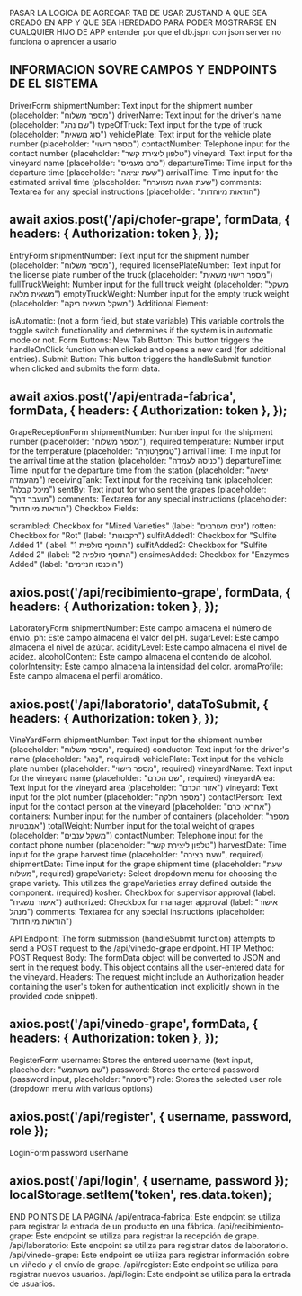 PASAR LA LOGICA DE AGREGAR TAB DE USAR ZUSTAND A QUE SEA CREADO EN APP Y QUE SEA HEREDADO PARA PODER MOSTRARSE EN CUALQUIER HIJO DE APP
entender por que el db.jspn con json server no funciona o aprender a usarlo

INFORMACION SOVRE CAMPOS Y ENDPOINTS DE EL SISTEMA
---------------------------
DriverForm
shipmentNumber: Text input for the shipment number (placeholder: "מספר משלוח")
driverName: Text input for the driver's name (placeholder: "שם נהג")
typeOfTruck: Text input for the type of truck (placeholder: "סוג משאית")
vehiclePlate: Text input for the vehicle plate number (placeholder: "מספר רישוי")
contactNumber: Telephone input for the contact number (placeholder: "טלפון ליצירת קשר")
vineyard: Text input for the vineyard name (placeholder: "כרם מעמיס")
departureTime: Time input for the departure time (placeholder: "שעת יציאה")
arrivalTime: Time input for the estimated arrival time (placeholder: "שעת הגעה משוערת")
comments: Textarea for any special instructions (placeholder: "הודאות מיוחדות")

await axios.post('/api/chofer-grape', formData, {
headers: { Authorization: token },
});
--------------------------
EntryForm
shipmentNumber: Text input for the shipment number (placeholder: "מספר משלוח"), required
licensePlateNumber: Text input for the license plate number of the truck (placeholder: "מספר רישוי משאית")
fullTruckWeight: Number input for the full truck weight (placeholder: "משקל משאית מלאה")
emptyTruckWeight: Number input for the empty truck weight (placeholder: "משקל משאית ריקה")
Additional Element:

isAutomatic: (not a form field, but state variable) This variable controls the toggle switch functionality and determines if the system is in automatic mode or not.
Form Buttons:
New Tab Button: This button triggers the handleOnClick function when clicked and opens a new card (for additional entries).
Submit Button: This button triggers the handleSubmit function when clicked and submits the form data.

await axios.post('/api/entrada-fabrica', formData, {
headers: { Authorization: token },
});
---------------------------
GrapeReceptionForm
shipmentNumber: Number input for the shipment number (placeholder: "מספר משלוח"), required
temperature: Number input for the temperature (placeholder: "טֶמפֶּרָטוּרָה")
arrivalTime: Time input for the arrival time at the station (placeholder: "כניסה לעמדה")
departureTime: Time input for the departure time from the station (placeholder: "יציאה מהעמדה")
receivingTank: Text input for the receiving tank (placeholder: "מיכל קבלה")
sentBy: Text input for who sent the grapes (placeholder: "מועבר דרך")
comments: Textarea for any special instructions (placeholder: "הודאות מיוחדות")
Checkbox Fields:

scrambled: Checkbox for "Mixed Varieties" (label: "זנים מעורבים")
rotten: Checkbox for "Rot" (label: "רקבונות")
sulfitAdded1: Checkbox for "Sulfite Added 1" (label: "התוסף סולפית 1")
sulfitAdded2: Checkbox for "Sulfite Added 2" (label: "התוסף סולפית 2")
ensimesAdded: Checkbox for "Enzymes Added" (label: "הוכנסו הנזימים")

axios.post('/api/recibimiento-grape', formData, {
headers: { Authorization: token },
});
---------------------------
LaboratoryForm
shipmentNumber: Este campo almacena el número de envío.
ph: Este campo almacena el valor del pH.
sugarLevel: Este campo almacena el nivel de azúcar.
acidityLevel: Este campo almacena el nivel de acidez.
alcoholContent: Este campo almacena el contenido de alcohol.
colorIntensity: Este campo almacena la intensidad del color.
aromaProfile: Este campo almacena el perfil aromático.

axios.post('/api/laboratorio', dataToSubmit, {
headers: { Authorization: token },
});
---------------------------
VineYardForm
shipmentNumber: Text input for the shipment number (placeholder: "מספר משלוח", required)
conductor: Text input for the driver's name (placeholder: "נֶהָג", required)
vehiclePlate: Text input for the vehicle plate number (placeholder: "מספר רישוי", required)
vineyardName: Text input for the vineyard name (placeholder: "שם הכרם", required)
vineyardArea: Text input for the vineyard area (placeholder: "אזור הכרם")
vineyard: Text input for the plot number (placeholder: "מספר חלקה")
contactPerson: Text input for the contact person at the vineyard (placeholder: "אחראי כרם")
containers: Number input for the number of containers (placeholder: "מספר אמבטיות")
totalWeight: Number input for the total weight of grapes (placeholder: "משקל ענבים")
contactNumber: Telephone input for the contact phone number (placeholder: "טלפון ליצירת קשר")
harvestDate: Time input for the grape harvest time (placeholder: "שעת בצירה", required)
shipmentDate: Time input for the grape shipment time (placeholder: "שעת משלוח", required)
grapeVariety: Select dropdown menu for choosing the grape variety. This utilizes the grapeVarieties array defined outside the component. (required)
kosher: Checkbox for supervisor approval (label: "אישור משגיח")
authorized: Checkbox for manager approval (label: "אישור מנהל")
comments: Textarea for any special instructions (placeholder: "הודאות מיוחדות")

API Endpoint:
The form submission (handleSubmit function) attempts to send a POST request to the /api/vinedo-grape endpoint. 
HTTP Method: POST
Request Body: The formData object will be converted to JSON and sent in the request body. This object contains all the user-entered data for the vineyard.
Headers: The request might include an Authorization header containing the user's token for authentication (not explicitly shown in the provided code snippet).

axios.post('/api/vinedo-grape', formData, {
headers: { Authorization: token },
});
-------------------------------------
RegisterForm
username: Stores the entered username (text input, placeholder: "שם משתמש")
password: Stores the entered password (password input, placeholder: "סיסמה")
role: Stores the selected user role (dropdown menu with various options)

axios.post('/api/register', { username, password, role });
----------------------------------------
LoginForm
password
userName

axios.post('/api/login', { username, password });
localStorage.setItem('token', res.data.token); 
----------------------------------------
END POINTS DE LA PAGINA
/api/entrada-fabrica: Este endpoint se utiliza para registrar la entrada de un producto en una fábrica.
/api/recibimiento-grape: Este endpoint se utiliza para registrar la recepción de grape.
/api/laboratorio: Este endpoint se utiliza para registrar datos de laboratorio.
/api/vinedo-grape: Este endpoint se utiliza para registrar información sobre un viñedo y el envío de grape.
/api/register: Este endpoint se utiliza para registrar nuevos usuarios.
/api/login: Este endpoint se utiliza para la entrada de usuarios.
